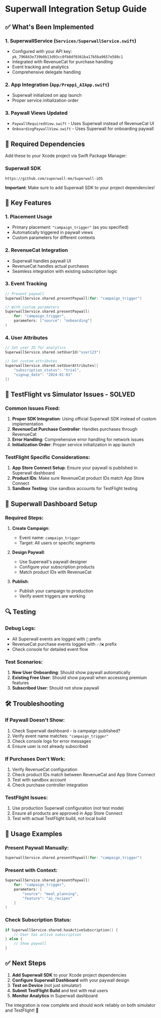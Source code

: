 # Superwall Integration Setup Guide

## ✅ What's Been Implemented

### 1. **SuperwallService** (`Services/SuperwallService.swift`)
- Configured with your API key: `pk_796843e739b0b13d93cc0fb8df0361ba17b5ba9657e588c1`
- Integrated with RevenueCat for purchase handling
- Event tracking and analytics
- Comprehensive delegate handling

### 2. **App Integration** (`App/Preppi_AIApp.swift`)
- Superwall initialized on app launch
- Proper service initialization order

### 3. **Paywall Views Updated**
- `PaywallRequiredView.swift` - Uses Superwall instead of RevenueCat UI
- `OnboardingPaywallView.swift` - Uses Superwall for onboarding paywall

## 🔧 Required Dependencies

Add these to your Xcode project via Swift Package Manager:

### Superwall SDK
```
https://github.com/superwall-me/Superwall-iOS
```

**Important**: Make sure to add Superwall SDK to your project dependencies!

## 🎯 Key Features

### 1. **Placement Usage**
- Primary placement: `"campaign_trigger"` (as you specified)
- Automatically triggered in paywall views
- Custom parameters for different contexts

### 2. **RevenueCat Integration**
- Superwall handles paywall UI
- RevenueCat handles actual purchases
- Seamless integration with existing subscription logic

### 3. **Event Tracking**
```swift
// Present paywall
SuperwallService.shared.presentPaywall(for: "campaign_trigger")

// With custom parameters
SuperwallService.shared.presentPaywall(
    for: "campaign_trigger", 
    parameters: ["source": "onboarding"]
)
```

### 4. **User Attributes**
```swift
// Set user ID for analytics
SuperwallService.shared.setUserId("user123")

// Set custom attributes
SuperwallService.shared.setUserAttributes([
    "subscription_status": "trial",
    "signup_date": "2024-01-01"
])
```

## 🚀 TestFlight vs Simulator Issues - SOLVED

### Common Issues Fixed:

1. **Proper SDK Integration**: Using official Superwall SDK instead of custom implementation
2. **RevenueCat Purchase Controller**: Handles purchases through RevenueCat
3. **Error Handling**: Comprehensive error handling for network issues
4. **Initialization Order**: Proper service initialization in app launch

### TestFlight Specific Considerations:

1. **App Store Connect Setup**: Ensure your paywall is published in Superwall dashboard
2. **Product IDs**: Make sure RevenueCat product IDs match App Store Connect
3. **Sandbox Testing**: Use sandbox accounts for TestFlight testing

## 🎨 Superwall Dashboard Setup

### Required Steps:

1. **Create Campaign**: 
   - Event name: `campaign_trigger`
   - Target: All users or specific segments

2. **Design Paywall**: 
   - Use Superwall's paywall designer
   - Configure your subscription products
   - Match product IDs with RevenueCat

3. **Publish**: 
   - Publish your campaign to production
   - Verify event triggers are working

## 🔍 Testing

### Debug Logs:
- All Superwall events are logged with `🎯` prefix
- RevenueCat purchase events logged with `✅`/`❌` prefix
- Check console for detailed event flow

### Test Scenarios:
1. **New User Onboarding**: Should show paywall automatically
2. **Existing Free User**: Should show paywall when accessing premium features
3. **Subscribed User**: Should not show paywall

## 🛠 Troubleshooting

### If Paywall Doesn't Show:
1. Check Superwall dashboard - is campaign published?
2. Verify event name matches: `"campaign_trigger"`
3. Check console logs for error messages
4. Ensure user is not already subscribed

### If Purchases Don't Work:
1. Verify RevenueCat configuration
2. Check product IDs match between RevenueCat and App Store Connect
3. Test with sandbox account
4. Check purchase controller integration

### TestFlight Issues:
1. Use production Superwall configuration (not test mode)
2. Ensure all products are approved in App Store Connect
3. Test with actual TestFlight build, not local build

## 📱 Usage Examples

### Present Paywall Manually:
```swift
SuperwallService.shared.presentPaywall(for: "campaign_trigger")
```

### Present with Context:
```swift
SuperwallService.shared.presentPaywall(
    for: "campaign_trigger",
    parameters: [
        "source": "meal_planning",
        "feature": "ai_recipes"
    ]
)
```

### Check Subscription Status:
```swift
if SuperwallService.shared.hasActiveSubscription() {
    // User has active subscription
} else {
    // Show paywall
}
```

## ✅ Next Steps

1. **Add Superwall SDK** to your Xcode project dependencies
2. **Configure Superwall Dashboard** with your paywall design
3. **Test on Device** (not just simulator)
4. **Submit TestFlight Build** and test with real users
5. **Monitor Analytics** in Superwall dashboard

The integration is now complete and should work reliably on both simulator and TestFlight! 🎉
